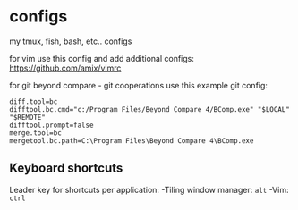 # configs
my tmux, fish, bash, etc.. configs

for vim use this config and add additional configs: https://github.com/amix/vimrc

for git beyond compare - git cooperations use this example git config:
```
diff.tool=bc
difftool.bc.cmd="c:/Program Files/Beyond Compare 4/BComp.exe" "$LOCAL" "$REMOTE"
difftool.prompt=false
merge.tool=bc
mergetool.bc.path=C:\Program Files\Beyond Compare 4\BComp.exe
```

## Keyboard shortcuts
Leader key for shortcuts per application:
-Tiling window manager: `alt`
-Vim: `ctrl`

